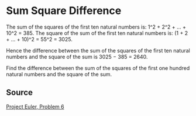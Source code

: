 # Sum Square Difference
The sum of the squares of the first ten natural numbers is: 1^2 + 2^2 + ... + 10^2 = 385.
The square of the sum of the first ten natural numbers is: (1 + 2 + ... + 10)^2 = 55^2 = 3025.

Hence the difference between the sum of the squares of the first ten natural numbers and the square of the sum is 3025 − 385 = 2640.

Find the difference between the sum of the squares of the first one hundred natural numbers and the square of the sum.

## Source
[Project Euler, Problem 6](https://projecteuler.net/problem=6)